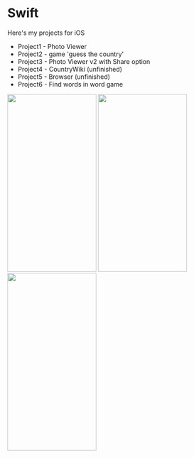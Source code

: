 # Swift
Here's my projects for iOS
- Project1 - Photo Viewer
- Project2 - game 'guess the country'
- Project3 - Photo Viewer v2 with Share option
- Project4 - CountryWiki (unfinished)
- Project5 - Browser (unfinished)
- Project6 - Find words in word game

<img src="https://github.com/MatveyGarbuzov/Swift/blob/main/Project1/Example.gif" width="200" height="400" />  <img src="https://github.com/MatveyGarbuzov/Swift/blob/main/Project2/Example.gif" width="200" height="400" />  <img src="https://github.com/MatveyGarbuzov/Swift/blob/main/Project3/ExampleProject3.gif" width="200" height="400" />  
